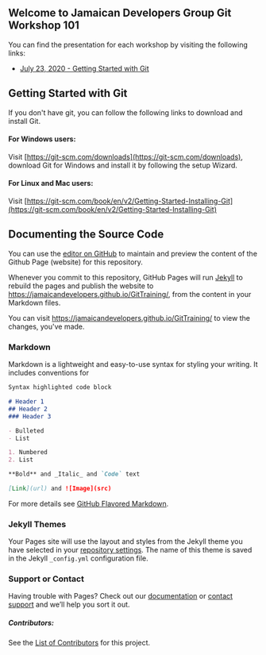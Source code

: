 ## Welcome to Jamaican Developers Group Git Workshop 101

You can find the presentation for each workshop by visiting the following links:
- [July 23, 2020 - Getting Started with Git](https://bit.ly/30UUAvV)

## Getting Started with Git

If you don't have git, you can follow the following links to download and install Git.

#### For Windows users:
Visit [https://git-scm.com/downloads](https://git-scm.com/downloads), download Git for Windows and install it by following the setup Wizard.

#### For Linux and Mac users:
Visit [https://git-scm.com/book/en/v2/Getting-Started-Installing-Git](https://git-scm.com/book/en/v2/Getting-Started-Installing-Git)


## Documenting the Source Code

You can use the [editor on GitHub](https://github.com/JamaicanDevelopers/GitTraining/edit/master/README.md) to maintain and preview the content of the Github Page (website) for this repository.

Whenever you commit to this repository, GitHub Pages will run [Jekyll](https://jekyllrb.com/) to rebuild the pages and publish the website to  https://jamaicandevelopers.github.io/GitTraining/, from the content in your Markdown files.

You can visit https://jamaicandevelopers.github.io/GitTraining/ to view the changes, you've made.


### Markdown

Markdown is a lightweight and easy-to-use syntax for styling your writing. It includes conventions for

```markdown
Syntax highlighted code block

# Header 1
## Header 2
### Header 3

- Bulleted
- List

1. Numbered
2. List

**Bold** and _Italic_ and `Code` text

[Link](url) and ![Image](src)
```

For more details see [GitHub Flavored Markdown](https://guides.github.com/features/mastering-markdown/).

### Jekyll Themes

Your Pages site will use the layout and styles from the Jekyll theme you have selected in your [repository settings](https://github.com/JamaicanDevelopers/GitTraining/settings). The name of this theme is saved in the Jekyll `_config.yml` configuration file.

### Support or Contact

Having trouble with Pages? Check out our [documentation](https://help.github.com/categories/github-pages-basics/) or [contact support](https://github.com/contact) and we’ll help you sort it out.

##### Contributors: 
See the [List of Contributors](https://jamaicandevelopers.github.io/GitTraining/CONTRIBUTORS.html) for this project.